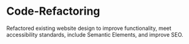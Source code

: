 # Code-Refactoring
Refactored existing website design to improve functionality, meet accessibility standards, include Semantic Elements, and improve SEO.
